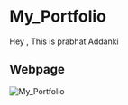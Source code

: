 # My_Portfolio
Hey , This is prabhat Addanki

## Webpage
![My_Portfolio](https://user-images.githubusercontent.com/90691270/150677376-511f5e95-9616-4dae-9c4e-396d1db3c049.png)

